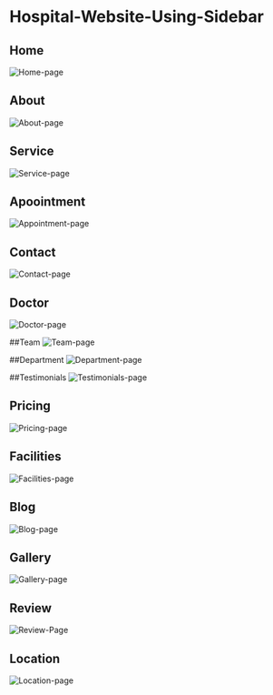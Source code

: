 # Hospital-Website-Using-Sidebar

## Home
![Home-page](https://user-images.githubusercontent.com/79982684/116983203-6f520080-ace7-11eb-8434-e02366966a6f.png)

## About

![About-page](https://user-images.githubusercontent.com/79982684/116983292-87298480-ace7-11eb-96b8-6b25f5f5c9ed.png)

## Service
![Service-page](https://user-images.githubusercontent.com/79982684/116983317-8f81bf80-ace7-11eb-8606-6a82915b1864.png)

## Apoointment
![Appointment-page](https://user-images.githubusercontent.com/79982684/116983348-9a3c5480-ace7-11eb-9a37-374fe158cdbe.png)

## Contact
![Contact-page](https://user-images.githubusercontent.com/79982684/116983402-aa543400-ace7-11eb-966b-865f027444ff.png)

## Doctor
![Doctor-page](https://user-images.githubusercontent.com/79982684/116983415-b04a1500-ace7-11eb-96d5-13ad1d2689db.png)

##Team
![Team-page](https://user-images.githubusercontent.com/79982684/116983442-bc35d700-ace7-11eb-851b-9c5f2e016f60.png)

##Department
![Department-page](https://user-images.githubusercontent.com/79982684/116983534-db346900-ace7-11eb-9b82-cead4ec7f416.png)

##Testimonials
![Testimonials-page](https://user-images.githubusercontent.com/79982684/116983557-e38ca400-ace7-11eb-98a6-c446ec0b7bad.png)

## Pricing
![Pricing-page](https://user-images.githubusercontent.com/79982684/116983593-ed160c00-ace7-11eb-8297-a1c1214f52b2.png)

## Facilities
![Facilities-page](https://user-images.githubusercontent.com/79982684/116983620-f2735680-ace7-11eb-88a0-e024a3347998.png)

## Blog
![Blog-page](https://user-images.githubusercontent.com/79982684/116983653-fdc68200-ace7-11eb-92e6-0dccdbeef5f4.png)

## Gallery
![Gallery-page](https://user-images.githubusercontent.com/79982684/116983669-03bc6300-ace8-11eb-8f04-e307ac9f924b.png)

## Review
![Review-Page](https://user-images.githubusercontent.com/79982684/116983712-1171e880-ace8-11eb-9f81-cfc3bf26b7e8.png)

## Location
![Location-page](https://user-images.githubusercontent.com/79982684/116983734-1898f680-ace8-11eb-8cbe-8387b429a033.png)

